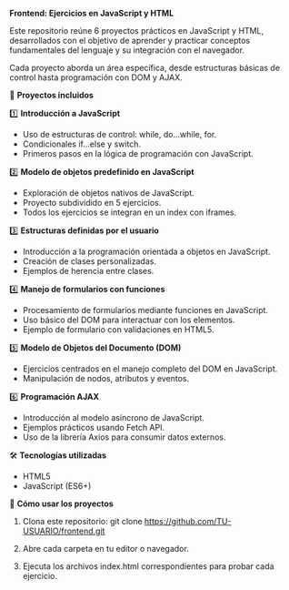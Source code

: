 **Frontend: Ejercicios en JavaScript y HTML**

Este repositorio reúne 6 proyectos prácticos en JavaScript y HTML, desarrollados con el objetivo de aprender y practicar conceptos fundamentales del lenguaje y su integración con el navegador.

Cada proyecto aborda un área específica, desde estructuras básicas de control hasta programación con DOM y AJAX.

📂 **Proyectos incluidos**

1️⃣ **Introducción a JavaScript**
- Uso de estructuras de control: while, do...while, for.
- Condicionales if...else y switch.
- Primeros pasos en la lógica de programación con JavaScript.

2️⃣ **Modelo de objetos predefinido en JavaScript**
- Exploración de objetos nativos de JavaScript.
- Proyecto subdividido en 5 ejercicios.
- Todos los ejercicios se integran en un index con iframes.

3️⃣ **Estructuras definidas por el usuario**

- Introducción a la programación orientada a objetos en JavaScript.
- Creación de clases personalizadas.
- Ejemplos de herencia entre clases.

4️⃣ **Manejo de formularios con funciones**

- Procesamiento de formularios mediante funciones en JavaScript.
- Uso básico del DOM para interactuar con los elementos.
- Ejemplo de formulario con validaciones en HTML5.

5️⃣ **Modelo de Objetos del Documento (DOM)**

- Ejercicios centrados en el manejo completo del DOM en JavaScript.
- Manipulación de nodos, atributos y eventos.

6️⃣ **Programación AJAX**

- Introducción al modelo asíncrono de JavaScript.
- Ejemplos prácticos usando Fetch API.
- Uso de la librería Axios para consumir datos externos.

🛠️ **Tecnologías utilizadas**

- HTML5
- JavaScript (ES6+)

🚀 **Cómo usar los proyectos**

1. Clona este repositorio:
git clone https://github.com/TU-USUARIO/frontend.git

2. Abre cada carpeta en tu editor o navegador.
3. Ejecuta los archivos index.html correspondientes para probar cada ejercicio.
